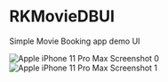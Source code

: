 # RKMovieDBUI

Simple Movie Booking app demo UI

![Apple iPhone 11 Pro Max Screenshot 0](https://user-images.githubusercontent.com/3157579/141730253-90d0b0f3-3082-478e-b4b7-de4298b9a5eb.png)
![Apple iPhone 11 Pro Max Screenshot 1](https://user-images.githubusercontent.com/3157579/141730267-a6e2c43d-8aea-4122-a6b5-51c4e3e05ec5.png)
